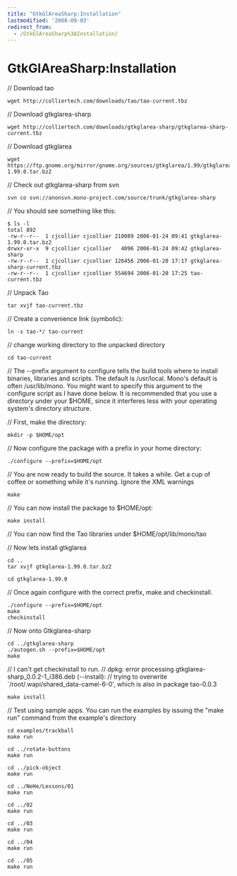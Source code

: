 ```yaml
---
title: "GtkGlAreaSharp:Installation"
lastmodified: '2008-09-03'
redirect_from:
  - /GtkGlAreaSharp%3AInstallation/
---
```


GtkGlAreaSharp:Installation
===========================

// Download tao

    wget http://colliertech.com/downloads/tao/tao-current.tbz

// Download gtkglarea-sharp

    wget http://colliertech.com/downloads/gtkglarea-sharp/gtkglarea-sharp-current.tbz

// Download gtkglarea

    wget https://ftp.gnome.org/mirror/gnome.org/sources/gtkglarea/1.99/gtkglarea-1.99.0.tar.bz2

// Check out gtkglarea-sharp from svn

    svn co svn://anonsvn.mono-project.com/source/trunk/gtkglarea-sharp

// You should see something like this:

    $ ls -l
    total 892
    -rw-r--r--  1 cjcollier cjcollier 210089 2006-01-24 09:41 gtkglarea-1.99.0.tar.bz2
    drwxr-xr-x  9 cjcollier cjcollier   4096 2006-01-24 09:42 gtkglarea-sharp
    -rw-r--r--  1 cjcollier cjcollier 126456 2006-01-20 17:17 gtkglarea-sharp-current.tbz
    -rw-r--r--  1 cjcollier cjcollier 554694 2006-01-20 17:25 tao-current.tbz

// Unpack Tao

    tar xvjf tao-current.tbz

// Create a convenience link (symbolic):

    ln -s tao-*/ tao-current

// change working directory to the unpacked directory

    cd tao-current

// The --prefix argument to configure tells the build tools where to install binaries, libraries and scripts. The default is /usr/local. Mono's default is often /usr/lib/mono. You might want to specify this argument to the configure script as I have done below. It is recommended that you use a directory under your \$HOME, since it interferes less with your operating system's directory structure.

// First, make the directory:

    mkdir -p $HOME/opt

// Now configure the package with a prefix in your home directory:

    ./configure --prefix=$HOME/opt

// You are now ready to build the source. It takes a while. Get a cup of coffee or something while it's running. Ignore the XML warnings

    make

// You can now install the package to \$HOME/opt:

    make install

// You can now find the Tao libraries under \$HOME/opt/lib/mono/tao

// Now lets install gtkglarea

    cd ..
    tar xvjf gtkglarea-1.99.0.tar.bz2

    cd gtkglarea-1.99.0

// Once again configure with the correct prefix, make and checkinstall.

    ./configure --prefix=$HOME/opt
    make
    checkinstall

// Now onto Gtkglarea-sharp

    cd ../gtkglarea-sharp
    ./autogen.sh --prefix=$HOME/opt
    make

// I can't get checkinstall to run. // dpkg: error processing gtkglarea-sharp_0.0.2-1_i386.deb (--install): // trying to overwrite \`/root/.wapi/shared_data-camel-6-0', which is also in package tao-0.0.3

    make install

// Test using sample apps. You can run the examples by issuing the "make run" command from the example's directory

    cd examples/trackball
    make run

    cd ../rotate-buttons
    make run

    cd ../pick-object
    make run

    cd ../NeHe/Lessons/01
    make run

    cd ../02
    make run

    cd ../03
    make run

    cd ../04
    make run

    cd ../05
    make run

